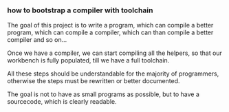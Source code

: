### how to bootstrap a compiler with toolchain

The goal of this project is to write a program, which can
compile a better program, which can compile a compiler,
which can than compile a better compiler and so on...

Once we have a compiler, we can start compiling all the
helpers, so that our workbench is fully populated, till
we have a full toolchain.

All these steps should be understandable for the majority
of programmers, otherwise the steps must be rewritten or
better documented.

The goal is not to have as small programs as possible, but
to have a sourcecode, which is clearly readable.


